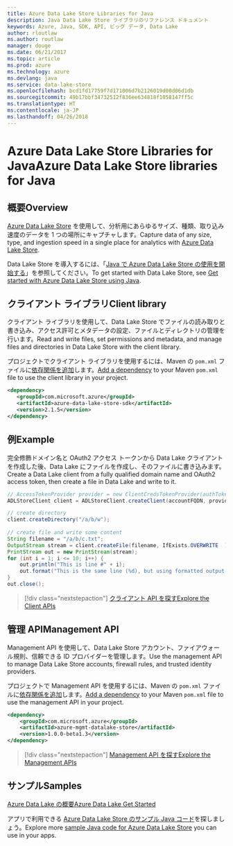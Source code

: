 ```yaml
---
title: Azure Data Lake Store Libraries for Java
description: Java Data Lake Store ライブラリのリファレンス ドキュメント
keywords: Azure, Java, SDK, API, ビッグ データ, Data Lake
author: rloutlaw
ms.author: routlaw
manager: douge
ms.date: 06/21/2017
ms.topic: article
ms.prod: azure
ms.technology: azure
ms.devlang: java
ms.service: data-lake-store
ms.openlocfilehash: bcd1fd17759f7d171006d7b2126019d00d06d1db
ms.sourcegitcommit: 49b17bbf34732512f836ee634818f1058147ff5c
ms.translationtype: HT
ms.contentlocale: ja-JP
ms.lasthandoff: 04/26/2018
---
```

# <a name="azure-data-lake-store-libraries-for-java"></a><span data-ttu-id="93161-104">Azure Data Lake Store Libraries for Java</span><span class="sxs-lookup"><span data-stu-id="93161-104">Azure Data Lake Store libraries for Java</span></span>

## <a name="overview"></a><span data-ttu-id="93161-105">概要</span><span class="sxs-lookup"><span data-stu-id="93161-105">Overview</span></span>

<span data-ttu-id="93161-106">[Azure Data Lake Store](/azure/data-lake-store/data-lake-store-overview) を使用して、分析用にあらゆるサイズ、種類、取り込み速度のデータを 1 つの場所にキャプチャします。</span><span class="sxs-lookup"><span data-stu-id="93161-106">Capture data of any size, type, and ingestion speed in a single place for analytics with [Azure Data Lake Store](/azure/data-lake-store/data-lake-store-overview).</span></span>

<span data-ttu-id="93161-107">Data Lake Store を導入するには、「[Java で Azure Data Lake Store の使用を開始する](/azure/data-lake-store/data-lake-store-get-started-java-sdk)」を参照してください。</span><span class="sxs-lookup"><span data-stu-id="93161-107">To get started with Data Lake Store, see [Get started with Azure Data Lake Store using Java](/azure/data-lake-store/data-lake-store-get-started-java-sdk).</span></span>


## <a name="client-library"></a><span data-ttu-id="93161-108">クライアント ライブラリ</span><span class="sxs-lookup"><span data-stu-id="93161-108">Client library</span></span>

<span data-ttu-id="93161-109">クライアント ライブラリを使用して、Data Lake Store でファイルの読み取りと書き込み、アクセス許可とメタデータの設定、ファイルとディレクトリの管理を行います。</span><span class="sxs-lookup"><span data-stu-id="93161-109">Read and write files, set permissions and metadata, and manage files and directories in Data Lake Store with the client library.</span></span>

<span data-ttu-id="93161-110">プロジェクトでクライアント ライブラリを使用するには、Maven の `pom.xml` ファイルに[依存関係を追加](https://maven.apache.org/guides/getting-started/index.html#How_do_I_use_external_dependencies)します。</span><span class="sxs-lookup"><span data-stu-id="93161-110">[Add a dependency](https://maven.apache.org/guides/getting-started/index.html#How_do_I_use_external_dependencies) to your Maven `pom.xml` file to use the client library in your project.</span></span>

```XML
<dependency>
   <groupId>com.microsoft.azure</groupId>
   <artifactId>azure-data-lake-store-sdk</artifactId>
   <version>2.1.5</version>
</dependency>
```   

## <a name="example"></a><span data-ttu-id="93161-111">例</span><span class="sxs-lookup"><span data-stu-id="93161-111">Example</span></span>

<span data-ttu-id="93161-112">完全修飾ドメイン名と OAuth2 アクセス トークンから Data Lake クライアントを作成した後、Data Lake にファイルを作成し、そのファイルに書き込みます。</span><span class="sxs-lookup"><span data-stu-id="93161-112">Create a Data Lake client from a fully qualified domain name and OAuth2 access token, then create a file in Data Lake and write to it.</span></span>

```java
// AccessTokenProvider provider = new ClientCredsTokenProvider(authTokenEndpoint, clientId, clientKey);
ADLStoreClient client = ADLStoreClient.createClient(accountFQDN, provider);

// create directory
client.createDirectory("/a/b/w");
        
// create file and write some content
String filename = "/a/b/c.txt";
OutputStream stream = client.createFile(filename, IfExists.OVERWRITE  );
PrintStream out = new PrintStream(stream);
for (int i = 1; i <= 10; i++) {
    out.println("This is line #" + i);
    out.format("This is the same line (%d), but using formatted output. %n", i);
}
out.close();
```

> [!div class="nextstepaction"]
> [<span data-ttu-id="93161-113">クライアント API を探す</span><span class="sxs-lookup"><span data-stu-id="93161-113">Explore the Client APIs</span></span>](/java/api/overview/azure/datalakestore/client)


## <a name="management-api"></a><span data-ttu-id="93161-114">管理 API</span><span class="sxs-lookup"><span data-stu-id="93161-114">Management API</span></span>

<span data-ttu-id="93161-115">Management API を使用して、Data Lake Store アカウント、ファイアウォール規則、信頼できる ID プロバイダーを管理します。</span><span class="sxs-lookup"><span data-stu-id="93161-115">Use the management API to manage Data Lake Store accounts, firewall rules, and trusted identity providers.</span></span>

<span data-ttu-id="93161-116">プロジェクトで Management API を使用するには、Maven の `pom.xml` ファイルに[依存関係を追加](https://maven.apache.org/guides/getting-started/index.html#How_do_I_use_external_dependencies)します。</span><span class="sxs-lookup"><span data-stu-id="93161-116">[Add a dependency](https://maven.apache.org/guides/getting-started/index.html#How_do_I_use_external_dependencies) to your Maven `pom.xml` file to use the management API in your project.</span></span>


```XML
<dependency>
    <groupId>com.microsoft.azure</groupId>
    <artifactId>azure-mgmt-datalake-store</artifactId>
    <version>1.0.0-beta1.3</version>
</dependency>
```

> [!div class="nextstepaction"]
> [<span data-ttu-id="93161-117">Management API を探す</span><span class="sxs-lookup"><span data-stu-id="93161-117">Explore the Management APIs</span></span>](/java/api/overview/azure/datalakestore/management)

## <a name="samples"></a><span data-ttu-id="93161-118">サンプル</span><span class="sxs-lookup"><span data-stu-id="93161-118">Samples</span></span>

<span data-ttu-id="93161-119">[Azure Data Lake の概要][1]</span><span class="sxs-lookup"><span data-stu-id="93161-119">[Azure Data Lake Get Started][1]</span></span> 

[1]: https://github.com/Azure-Samples/data-lake-store-java-upload-download-get-started

<span data-ttu-id="93161-120">アプリで利用できる [Azure Data Lake Store のサンプル Java コード](https://azure.microsoft.com/resources/samples/?platform=java&term=lake)を探しましょう。</span><span class="sxs-lookup"><span data-stu-id="93161-120">Explore more [sample Java code for Azure Data Lake Store](https://azure.microsoft.com/resources/samples/?platform=java&term=lake) you can use in your apps.</span></span>
